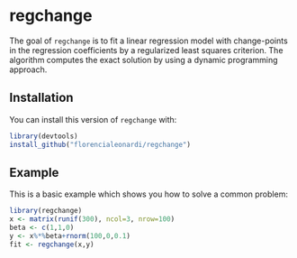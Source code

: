 
# regchange

The goal of `regchange` is to fit a linear regression model with
change-points in the regression coefficients by a regularized least
squares criterion. The algorithm computes the exact solution by using a
dynamic programming approach.

## Installation

You can install this version of `regchange` with:

``` r
library(devtools)
install_github("florencialeonardi/regchange")
```

## Example

This is a basic example which shows you how to solve a common problem:

``` r
library(regchange)
x <- matrix(runif(300), ncol=3, nrow=100)
beta <- c(1,1,0)
y <- x%*%beta+rnorm(100,0,0.1)
fit <- regchange(x,y)
```

